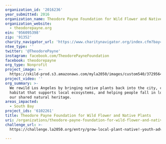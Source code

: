 ```yaml
---
organization_id: '2016236'
year_submitted: 2016
organization_name: Theodore Payne Foundation for Wild Flower and Native Plants
organization_website:
  - theodorepayne.org
ein: '956095398'
zip: '91352'
charity_navigator_url: 'https://www.charitynavigator.org/index.cfm?bay=search.profile&ein=956095398'
ntee_type: ''
twitter: '@TheodorePayne'
instagram: facebook.com/TheodorePayneFoundation
facebook: theodorepayne
org_type: Nonprofit
project_image: >-
  https://skild-prod.s3.amazonaws.com/myla2050/images/custom540/3729564165741-team89.jpg
project_video: ''
org_summary: >-
  We rewild Los Angeles by bringing native plants back into the city, creating
  habitat that supports local ecosystems, and helping people fall in love with
  our shared natural heritage.
areas_impacted:
  - South Bay
project_ids: '6102261'
title: Theodore Payne Foundation for Wild Flower and Native Plants
uri: /organizations/theodore-payne-foundation-for-wild-flower-and-native-plants/
challenge_url: >-
  https://challenge.la2050.org/entry/grow-local-plant-native!-youth-advocacy-for-sustainable-landscapes-at-la-public-housing

---
```

